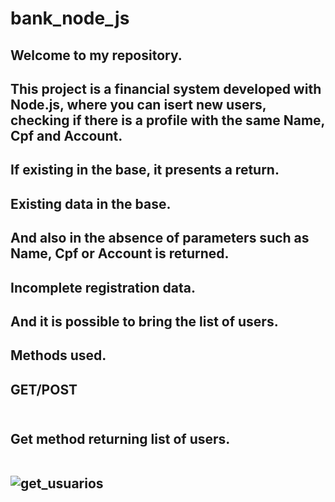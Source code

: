 # bank_node_js
<h2> Welcome to my repository.
<h2> This project is a financial system developed with Node.js, where you can isert new users,
checking if there is a profile with the same Name, Cpf and Account.
<h2> If existing in the base, it presents a return.
<h2> Existing data in the base.
<h2> And also in the absence of parameters such as Name, Cpf or Account is returned.
<h2> Incomplete registration data.
<h2> And it is possible to bring the list of users.
<h2> Methods used.
<h2> GET/POST
<br></br>
<h2> Get method returning list of users.
<br><br>


![get_usuarios](https://user-images.githubusercontent.com/129814574/233511993-e151bd01-4a2b-4dbf-9a60-d2291394d5fa.png)
